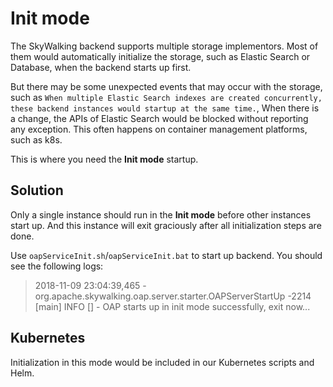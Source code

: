 # Init mode
The SkyWalking backend supports multiple storage implementors. Most of them would automatically initialize the storage, 
such as Elastic Search or Database, when the backend starts up first.

But there may be some unexpected events that may occur with the storage, such as
`When multiple Elastic Search indexes are created concurrently, these backend instances would startup at the same time.`,
When there is a change, the APIs of Elastic Search would be blocked without reporting any exception.
This often happens on container management platforms, such as k8s.

This is where you need the **Init mode** startup.

## Solution
Only a single instance should run in the **Init mode** before other instances start up.
And this instance will exit graciously after all initialization steps are done.

Use `oapServiceInit.sh`/`oapServiceInit.bat` to start up backend. You should see the following logs:
> 2018-11-09 23:04:39,465 - org.apache.skywalking.oap.server.starter.OAPServerStartUp -2214 [main] INFO  [] - OAP starts up in init mode successfully, exit now...

## Kubernetes
Initialization in this mode would be included in our Kubernetes scripts and Helm.

